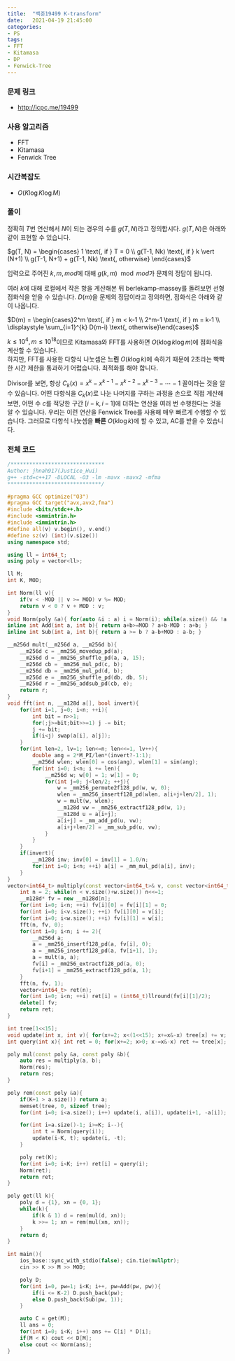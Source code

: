 ```yaml
---
title:  "백준19499 K-transform"
date:   2021-04-19 21:45:00
categories:
- PS
tags:
- FFT
- Kitamasa
- DP
- Fenwick-Tree
---
```


### 문제 링크
* http://icpc.me/19499

### 사용 알고리즘
* FFT
* Kitamasa
* Fenwick Tree

### 시간복잡도
* $O(K \log K \log M)$

### 풀이
정확히 $T$번 연산해서 $N$이 되는 경우의 수를 $g(T, N)$라고 정의합시다. $g(T, N)$은 아래와 같이 표현할 수 있습니다.

$g(T, N) = \begin{cases} 1 \text{, if } T = 0 \\ g(T-1, Nk) \text{, if } k \vert (N+1) \\ g(T-1, N+1) + g(T-1, Nk) \text{, otherwise} \end{cases}$

입력으로 주어진 $k, m, mod$에 대해 $g(k, m) \mod mod$가 문제의 정답이 됩니다.

여러 $k$에 대해 로컬에서 작은 항을 계산해본 뒤 berlekamp-massey를 돌려보면 선형 점화식을 얻을 수 있습니다. $D(m)$을 문제의 정답이라고 정의하면, 점화식은 아래와 같이 나옵니다.

$D(m) = \begin{cases}2^m \text{, if } m < k-1 \\ 2^m-1 \text{, if } m = k-1 \\ \displaystyle  \sum_{i=1}^{k} D(m-i) \text{, otherwise}\end{cases}$

$k \leq 10^4, m \leq 10^{18}$이므로 Kitamasa와 FFT를 사용하면 $O(k \log k \log m)$에 점화식을 계산할 수 있습니다.<br>
하지만, FFT를 사용한 다항식 나눗셈은 **느린** $O(k \log k)$에 속하기 때문에 2초라는 빡빡한 시간 제한을 통과하기 어렵습니다. 최적화를 해야 합니다.

Divisor를 보면, 항상 $C_k(x) = x^k - x^{k-1} - x^{k-2} - x^{k-3} - \cdots - 1$ 꼴이라는 것을 알 수 있습니다. 어떤 다항식을 $C_k(x)$로 나눈 나머지를 구하는 과정을 손으로 직접 계산해보면, 어떤 수 $c$를 적당한 구간 $[i-k, i-1]$에 더하는 연산을 여러 번 수행한다는 것을 알 수 있습니다. 우리는 이런 연산을 Fenwick Tree를 사용해 매우 빠르게 수행할 수 있습니다. 그러므로 다항식 나눗셈을 **빠른** $O(k \log k)$에 할 수 있고, AC를 받을 수 있습니다.

### 전체 코드
```cpp
/******************************
Author: jhnah917(Justice_Hui)
g++ -std=c++17 -DLOCAL -O3 -lm -mavx -mavx2 -mfma
******************************/

#pragma GCC optimize("O3")
#pragma GCC target("avx,avx2,fma")
#include <bits/stdc++.h>
#include <smmintrin.h>
#include <immintrin.h>
#define all(v) v.begin(), v.end()
#define sz(v) (int)(v.size())
using namespace std;

using ll = int64_t;
using poly = vector<ll>;

ll M;
int K, MOD;

int Norm(ll v){
    if(v < -MOD || v >= MOD) v %= MOD;
    return v < 0 ? v + MOD : v;
}
void Norm(poly &a){ for(auto &i : a) i = Norm(i); while(a.size() && !a.back()) a.pop_back(); }
inline int Add(int a, int b){ return a+b>=MOD ? a+b-MOD : a+b; }
inline int Sub(int a, int b){ return a >= b ? a-b+MOD : a-b; }

__m256d mult(__m256d a, __m256d b){
    __m256d c = _mm256_movedup_pd(a);
    __m256d d = _mm256_shuffle_pd(a, a, 15);
    __m256d cb = _mm256_mul_pd(c, b);
    __m256d db = _mm256_mul_pd(d, b);
    __m256d e = _mm256_shuffle_pd(db, db, 5);
    __m256d r = _mm256_addsub_pd(cb, e);
    return r;
}
void fft(int n, __m128d a[], bool invert){
    for(int i=1, j=0; i<n; ++i){
        int bit = n>>1;
        for(;j>=bit;bit>>=1) j -= bit;
        j += bit;
        if(i<j) swap(a[i], a[j]);
    }
    for(int len=2, lv=1; len<=n; len<<=1, lv++){
        double ang = 2*M_PI/len*(invert?-1:1);
        __m256d wlen; wlen[0] = cos(ang), wlen[1] = sin(ang);
        for(int i=0; i<n; i += len){
            __m256d w; w[0] = 1; w[1] = 0;
            for(int j=0; j<len/2; ++j){
                w = _mm256_permute2f128_pd(w, w, 0);
                wlen = _mm256_insertf128_pd(wlen, a[i+j+len/2], 1);
                w = mult(w, wlen);
                __m128d vw = _mm256_extractf128_pd(w, 1);
                __m128d u = a[i+j];
                a[i+j] = _mm_add_pd(u, vw);
                a[i+j+len/2] = _mm_sub_pd(u, vw);
            }
        }
    }
    if(invert){
        __m128d inv; inv[0] = inv[1] = 1.0/n;
        for(int i=0; i<n; ++i) a[i] = _mm_mul_pd(a[i], inv);
    }
}
vector<int64_t> multiply(const vector<int64_t>& v, const vector<int64_t>& w){
    int n = 2; while(n < v.size()+w.size()) n<<=1;
    __m128d* fv = new __m128d[n];
    for(int i=0; i<n; ++i) fv[i][0] = fv[i][1] = 0;
    for(int i=0; i<v.size(); ++i) fv[i][0] = v[i];
    for(int i=0; i<w.size(); ++i) fv[i][1] = w[i];
    fft(n, fv, 0);
    for(int i=0; i<n; i += 2){
        __m256d a;
        a = _mm256_insertf128_pd(a, fv[i], 0);
        a = _mm256_insertf128_pd(a, fv[i+1], 1);
        a = mult(a, a);
        fv[i] = _mm256_extractf128_pd(a, 0);
        fv[i+1] = _mm256_extractf128_pd(a, 1);
    }
    fft(n, fv, 1);
    vector<int64_t> ret(n);
    for(int i=0; i<n; ++i) ret[i] = (int64_t)llround(fv[i][1]/2);
    delete[] fv;
    return ret;
}

int tree[1<<15];
void update(int x, int v){ for(x+=2; x<(1<<15); x+=x&-x) tree[x] += v; }
int query(int x){ int ret = 0; for(x+=2; x>0; x-=x&-x) ret += tree[x]; return ret; }

poly mul(const poly &a, const poly &b){
    auto res = multiply(a, b);
    Norm(res);
    return res;
}

poly rem(const poly &a){
    if(K+1 > a.size()) return a;
    memset(tree, 0, sizeof tree);
    for(int i=0; i<a.size(); i++) update(i, a[i]), update(i+1, -a[i]);

    for(int i=a.size()-1; i>=K; i--){
        int t = Norm(query(i));
        update(i-K, t); update(i, -t);
    }

    poly ret(K);
    for(int i=0; i<K; i++) ret[i] = query(i);
    Norm(ret);
    return ret;
}

poly get(ll k){
    poly d = {1}, xn = {0, 1};
    while(k){
        if(k & 1) d = rem(mul(d, xn));
        k >>= 1; xn = rem(mul(xn, xn));
    }
    return d;
}

int main(){
    ios_base::sync_with_stdio(false); cin.tie(nullptr);
    cin >> K >> M >> MOD;

    poly D;
    for(int i=0, pw=1; i<K; i++, pw=Add(pw, pw)){
        if(i <= K-2) D.push_back(pw);
        else D.push_back(Sub(pw, 1));
    }

    auto C = get(M);
    ll ans = 0;
    for(int i=0; i<K; i++) ans += C[i] * D[i];
    if(M < K) cout << D[M];
    else cout << Norm(ans);
}
```
